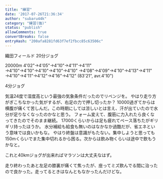 ```yaml
---
title: "練習"
date: '2017-07-26T21:36:34'
author: "subaru44k"
category: "練習(強)"
status: "publish"
allowComments: true
convertBreaks: false
entryHash: "200afa8281fd63f7ef2fbcc85c63506c"
---
```

織田フィールド
20分ジョグ

20000m
4'02"→4'05"→4'10"→4'11"→4'11"
→4'10"→4'10"→4'10"→4'10"→4'10"
→4'08"→4'09"→4'10"→4'13"→4'11"
→4'10"→4'11"→4'12"→4'16"→4'12"
(83'21", avr.4'10")

4分ジョグ

気温24度で湿度高という最強の気象条件だったのでリベンジを。
やはり走り方がぎこちなかった気がするが、右足の力で押し切ったか？
10000過ぎてからは横腹が痛くて苦しんだ。この時期にしては涼しいとは言え、汗が出ていたので水分が足りなくなったのかなと思う。
フォーム変えて、腹筋に力入れたら良くなってきたのでそのまま継続。
17000くらいからは足も疲れてペース落ちたがギリギリ持ったほうか。
水分補給も給食も無いのはなかなか過酷だが、省エネという意味では良いかもな。
やはり終盤は意識がもたない。集中しようと思っても150mくらいでまた集中切れるから困る。次からは飲み物くらいは途中で飲もうかなと。

これと40kmジョグが出来ればマラソンは大丈夫なはず。

走り終わったあと左足の膝裏が痛くて焦ったが、座ってミズ飲んでる間に治ったので良かった。走ってるときはなんともなかったんだけどな。
